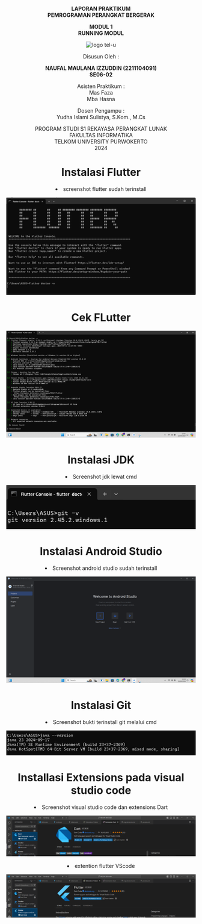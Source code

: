 <div align="center">

**LAPORAN PRAKTIKUM**  
**PEMROGRAMAN PERANGKAT BERGERAK**

**MODUL 1**  
**RUNNING MODUL**

![logo tel-u](https://github.com/user-attachments/assets/3a44181d-9c92-47f6-8cf0-87755117fd99)

Disusun Oleh :

**NAUFAL MAULANA IZZUDDIN (2211104091)**  
**SE06-02**

Asisten Praktikum :  
Mas Faza  
Mba Hasna

Dosen Pengampu :  
Yudha Islami Sulistya, S.Kom., M.Cs

PROGRAM STUDI S1 REKAYASA PERANGKAT LUNAK  
FAKULTAS INFORMATIKA  
TELKOM UNIVERSITY PURWOKERTO  
2024

# Instalasi Flutter
<li> screenshot flutter sudah terinstall

![image](img/flutter.png)

# Cek FLutter

![image](img/cek_flutter.png)

# Instalasi JDK
<li> Screenshot jdk lewat cmd

![image](img/jdk.png)

# Instalasi Android Studio
<li> Screenshot android studio sudah terinstall

![image](img/android_studio.png)

# Instalasi Git
<li> Screenshot bukti terinstall git melalui cmd

![image](img/git.png)

# Installasi Extensions pada visual studio code
<li> Screenshot visual studio code dan extensions Dart

![image](img/ekstension_dart.png)
<br>
<li> extention flutter VScode
  
![image](img/ekstension_flutter.png)

